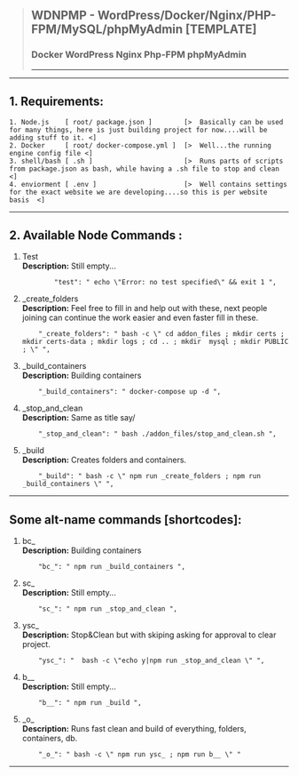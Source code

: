 > ## **WDNPMP** - WordPress/Docker/Nginx/PHP-FPM/MySQL/phpMyAdmin [TEMPLATE]
>
> ### Docker WordPress Nginx Php-FPM phpMyAdmin
>
> ---

---

## 1. Requirements:

    1. Node.js    [ root/ package.json ]        [>  Basically can be used for many things, here is just building project for now....will be adding stuff to it. <]
    2. Docker     [ root/ docker-compose.yml ]  [>  Well...the running engine config file <]
    3. shell/bash [ .sh ]                       [>  Runs parts of scripts from package.json as bash, while having a .sh file to stop and clean  <]
    4. enviorment [ .env ]                      [>  Well contains settings for the exact website we are developing....so this is per website basis  <]

---

## 2. Available Node Commands :

1.  Test  
    **Description:** Still empty...

                "test": " echo \"Error: no test specified\" && exit 1 ",

2.  \_create_folders  
    **Description:** Feel free to fill in and help out with these, next people joining can continue the work easier and even faster fill in these.

            "_create_folders": " bash -c \" cd addon_files ; mkdir certs ; mkdir certs-data ; mkdir logs ; cd .. ; mkdir  mysql ; mkdir PUBLIC ; \" ",

3.  \_build_containers  
    **Description:** Building containers

            "_build_containers": " docker-compose up -d ",

4.  \_stop_and_clean  
    **Description:** Same as title say/

            "_stop_and_clean": " bash ./addon_files/stop_and_clean.sh ",

5.  \_build  
    **Description:** Creates folders and containers.

            "_build": " bash -c \" npm run _create_folders ; npm run _build_containers \" ",

---

## Some alt-name commands [shortcodes]:

1.  bc\_  
    **Description:** Building containers

            "bc_": " npm run _build_containers ",

2.  sc\_  
    **Description:** Still empty...

            "sc_": " npm run _stop_and_clean ",

3.  ysc\_  
    **Description:** Stop&Clean but with skiping asking for approval to clear project.

            "ysc_": "  bash -c \"echo y|npm run _stop_and_clean \" ",

4.  b\_\_  
    **Description:** Still empty...

            "b__": " npm run _build ",

5.  \_o\_  
    **Description:** Runs fast clean and build of everything, folders, containers, db.

            "_o_": " bash -c \" npm run ysc_ ; npm run b__ \" "

---
